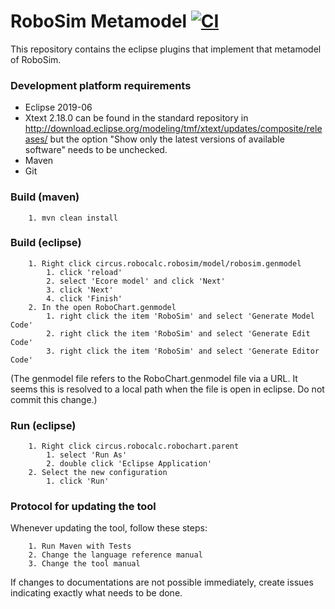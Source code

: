 # RoboSim Metamodel [![CI](https://github.com/UoY-RoboStar/robosim-metamodel/actions/workflows/main.yml/badge.svg)](https://github.com/UoY-RoboStar/robosim-metamodel/actions/workflows/main.yml)
This repository contains the eclipse plugins that implement that metamodel of RoboSim.

### Development platform requirements ###

* Eclipse 2019-06
* Xtext 2.18.0 can be found in the standard repository in http://download.eclipse.org/modeling/tmf/xtext/updates/composite/releases/ but the option "Show only the latest versions of available software" needs to be unchecked. 
* Maven
* Git

### Build (maven) ###

        1. mvn clean install

### Build (eclipse) ###

        1. Right click circus.robocalc.robosim/model/robosim.genmodel 
            1. click 'reload'
            2. select 'Ecore model' and click 'Next'
            3. click 'Next'
            4. click 'Finish'
        2. In the open RoboChart.genmodel      
            1. right click the item 'RoboSim' and select 'Generate Model Code'
            2. right click the item 'RoboSim' and select 'Generate Edit Code'
            3. right click the item 'RoboSim' and select 'Generate Editor Code'
            
(The genmodel file refers to the RoboChart.genmodel file via a URL. It seems this is resolved to a local
path when the file is open in eclipse. Do not commit this change.)

### Run (eclipse) ###

        1. Right click circus.robocalc.robochart.parent
            1. select 'Run As'
            2. double click 'Eclipse Application'
        2. Select the new configuration
            1. click 'Run'
            
### Protocol for updating the tool ###

Whenever updating the tool, follow these steps:

        1. Run Maven with Tests
        2. Change the language reference manual
        3. Change the tool manual

If changes to documentations are not possible immediately, create issues indicating exactly what needs to be done.
